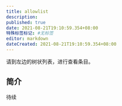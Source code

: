 ```yaml
---
title: allowlist
description:
published: true
date: 2021-08-21T19:10:59.354+08:00
特殊标签标记: #无标签
editor: markdown
dateCreated: 2021-08-21T19:10:59.354+08:00
---
```


请到左边的树状列表，进行查看条目。

## 简介

待续
